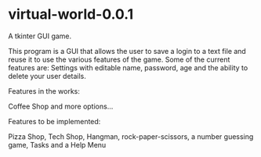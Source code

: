 # virtual-world-0.0.1
A tkinter GUI game.

This program is a GUI that allows the user to save a login to a text file and reuse it to use the various features of the game.
Some of the current features are:
Settings with editable name, password, age and the ability to delete your user details.

Features in the works:

Coffee Shop and more options...

Features to be implemented:

Pizza Shop, Tech Shop, Hangman, rock-paper-scissors, a number guessing game, Tasks and a Help Menu

